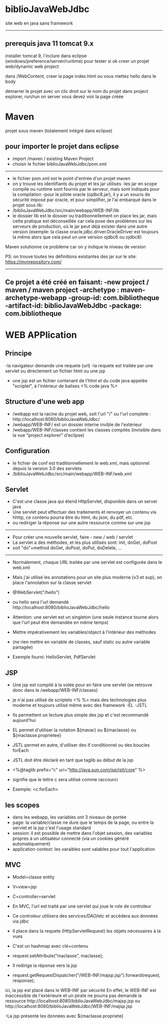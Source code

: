 # biblioJavaWebJdbc
site web en java sans framework

-----------------------------

prerequis
java 11
tomcat 9.x
-----------------------------
installer tomcat 9, 
l'inclure dans eclipse (windows/preference/server/runtime)
pour tester si ok
creer un projet web/dynamic web project

dans /WebContent, creer la page index.html ou vous mettez hello dans le body

démarrer le projet avec un clic droit sur le nom du projet dans project explorer, run/run on server
vous devez voir la page créée

Maven
================================================================================
projet sous maven (totalement intégré dans eclipse)

pour importer le projet dans eclipse
-----------------------------
- import /maven / existing Maven Project
- choisir le fichier biblioJavaWebJdbc/pom.xml
-----------------------------

- le fichier pom.xml est le point d'entrée d'un projet maven
- on y trouve les identifiants du projet et les jar utilisés
-les jar en scope compile ou runtime sont fournis par le serveur, mais sont indiqués pour la compilation
-pour le pilote oracle (ojdbc8.jar), il y a un soucis de sécurité imposé par oracle, et pour simplifier, je l'ai embarqué dans le projet 
sous lib:
- /biblioJavaWebJdbc/src/main/webapp/WEB-INF/lib
- le dossier lib est le dossier ou traditionnellement on place les jar,
mais cette pratique est déconseillée car cela pose des problèmes sur les serveurs de production, où le jar peut déjà exister dans une autre version (exemple: la classe oracle.jdbc.driver.OracleDriver est toujours la même alors que cela peut un une version ojdbc6 ou ojdbc8)

Maven solutionne ce problème car on y indique le niveau de version

PS: on trouve toutes les définitions existantes des jar sur le site:
https://mvnrepository.com/ 

-----------------------------
Ce projet a été créé en faisant:
-new project / maven / maven project
-archetype : maven-archetype-webapp
-group-id: com.bibliotheque
-artifact-id: biblioJavaWebJdbc
-package: com.bibliotheque
-----------------------------

WEB APPlication
================================================================================
Principe
-----------------------------
-la navigateur demande une requete (url)
-la requete est traitée par une servlet ou directement un fichier html ou une jsp
- une jsp est un fichier contenant de l'html et du code java appelée "scriplet", à l'intérieur de balises <% code java %>

Structure d'une web app
-----------------------------
- /webapp est la racine du projet web, soit l'url "/" ou l'url complete : http://localhost:8080/biblioJavaWebJdbc/
- /webapp/WEB-INF/ est un dossier interne invible de l'extérieur
- /webapp/WEB-INF/classes contient les classes compilés (invisible dans la vue "project explorer" d'eclipse) 

Configuration
-----------------------------
- le fichier de conf est traditionnellement le web.xml, mais optionnel depuis la version 3.0 des servlets
- /biblioJavaWebJdbc/src/main/webapp/WEB-INF/web.xml

Servlet
-----------------------------
- C'est une classe java qui étend HttpServlet, disponible dans un server java
- Une servlet peut effectuer des traitements et renvoyer un contenu via hhttp, ce contenu pourra être du html, du json, du pdf, etc.
- ou rediriger la réponse sur une autre ressource comme sur une jsp
--------------
- Pour créer une nouvelle servlet, faire - new / web / servlet
- La servlet a des méthodes, et les plus utilisés sont: init, doGet, doPost
- soit "do"+method doGet, doPost, doPut, doDelete, ...
--------------
- Normalement, chaque URL traitée par une servlet est configurée dans le web.xml
- Mais j'ai utilisé les annotations pour un site plus moderne (v3 et sup), on place l'annolation sur la classe servlet
- @WebServlet("/hello")
- ou hello sera l'url demandé http://localhost:8080/biblioJavaWebJdbc/hello

- Attention: une servlet est un singleton (une seule instance tourne alors que l'url peut être demandée en même temps)
- Mettre impérativement les variables/object à l'intérieur des méthodes
- (ne rien mettre en variable de classes, sauf static ou autre variable partagée)

- Exemple fourni: HelloServlet, PdfServlet

JSP
-----------------------------
- Une jsp est compilé à la volée pour en faire une servlet (se retrouve donc dans le /webapp/WEB-INF/classes)
- je n'ai pas utilisé de scriplets <% %> mais des technologies plus moderne et toujours utilisé même avec des framework
-EL
-JSTL
- Ils permettent un lecture plus simple des jsp et c'est recommandé aujourd'hui

- EL permet d'utiliser la notation ${mavar} ou ${maclasse} ou ${maclasse.proprietee}
- JSTL permet en autre, d'utiliser des if conditionnel ou des boucles forEach

- JSTL doit être déclaré en tant que taglib au début de la jsp
- <%@taglib prefix="c" uri="http://java.sun.com/jsp/jstl/core" %>
- signifie que le lettre c sera utilisé comme raccourci
- Exemple: <c:forEach>

les scopes
-----------------------------
- dans les webapp, les variables ont 3 niveaux de portée
- page: la variable/classe ne dure que le temps de la page, ou entre la servlet et la jsp
c'est l'usage standard
- session: il est possible de mettre dans l'objet session, des variables propres à un utilisateur connecté (via un cookies généré automatiquement)
- application context: les varaibles sont valables pour tout l'application

MVC
-----------------------------
- Model=classe entity
- V=view=jsp
- C=controller=servlet

- En MVC, l'url est traité par une servlet qui joue le role de controleur
- Ce controleur utilisera des services/DAO/etc et accèdera aux données via jdbc

- Il place dans la requete (HttpServletRequest) les objets nécessaires à la vues 
- C'est un hashmap avec clé+contenu
- request.setAttribute("maclasse", maclasse);

- Il redirige la réponse vers la jsp
- request.getRequestDispatcher("/WEB-INF/majsp.jsp").forward(request, response);	

ici, la jsp est placé dans le WEB-INF par sécurité
En effet, le WEB-INF est inaccessible de l'extérieure et un pirate ne pourra pas demandé la ressource 
http://localhost:8080/biblioJavaWebJdbc/majsp.jsp ou http://localhost:8080/biblioJavaWebJdbc/WEB-INF/majsp.jsp

-La jsp présente les données avec 
${maclasse.propriete}









